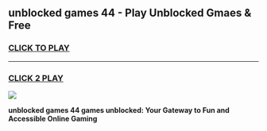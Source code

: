 
## unblocked games 44 - Play Unblocked Gmaes & Free
<h3>
<a href="https://premium.freeplayer.one?title=unblocked_games_44&ref=20F">CLICK TO PLAY</a></h3>
<hr>

<h3>
<a href="https://premium.freeplayer.one?title=unblocked_games_44&ref=20F">CLICK 2 PLAY</a>
  
</h3>

<a href="https://premium.freeplayer.one?title=unblocked_games_44&ref=20F/"><img src="https://clearcache.store/games.png"></a>


**unblocked games 44 games unblocked: Your Gateway to Fun and Accessible Online Gaming**
